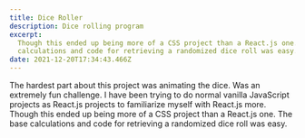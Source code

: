 ```yaml
---
title: Dice Roller
description: Dice rolling program
excerpt:
  Though this ended up being more of a CSS project than a React.js one. The base
  calculations and code for retrieving a randomized dice roll was easy.
date: 2021-12-20T17:34:43.466Z
---
```


The hardest part about this project was animating the dice. Was an extremely fun
challenge. I have been trying to do normal vanilla JavaScript projects as
React.js projects to familiarize myself with React.js more. Though this ended up
being more of a CSS project than a React.js one. The base calculations and code
for retrieving a randomized dice roll was easy.
